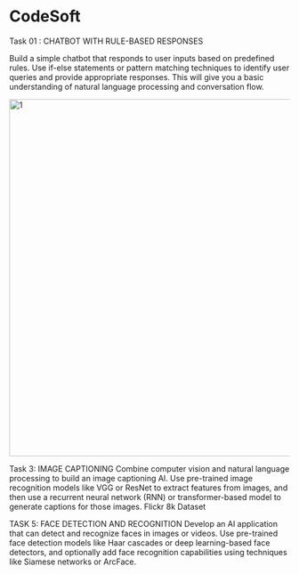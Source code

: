# CodeSoft

Task 01 : CHATBOT WITH RULE-BASED  RESPONSES 

Build a simple chatbot that responds to user inputs based on
predefined rules. Use if-else statements or pattern matching
techniques to identify user queries and provide appropriate
responses. This will give you a basic understanding of natural
language processing and conversation flow.



<img width="642" alt="1" src="https://github.com/MuneerHussain01/CodeSoft/assets/134735329/61128f95-e89e-4ce2-ad94-8fe94e9a2198">

Task 3: IMAGE CAPTIONING
Combine computer vision and natural language processing to build an image captioning AI. Use pre-trained image recognition models like VGG or ResNet to extract features from images, and then use a recurrent neural network (RNN) or transformer-based model to generate captions for those images.
Flickr 8k Dataset


TASK 5: FACE DETECTION AND RECOGNITION
Develop an AI application that can detect and recognize faces in images or videos. Use pre-trained face detection models like Haar cascades or deep learning-based face detectors, and optionally add face recognition capabilities using techniques like Siamese networks or ArcFace.
